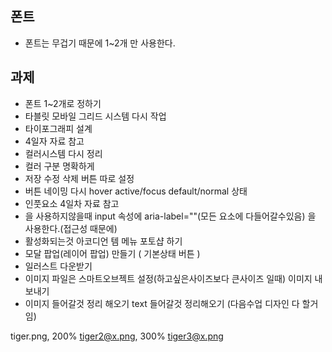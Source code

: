 ## 폰트 
- 폰트는 무겁기 때문에 1~2개 만 사용한다. 
## 과제 
- 폰트 1~2개로 정하기 
- 타블릿 모바일 그리드 시스템 다시 작업
- 타이포그래피 설계 
- 4일자 자료 참고
- 컬러시스템 다시 정리 
- 컬러 구분 명확하게 
- 저장 수정 삭제 버튼 따로 설정 
- 버튼 네이밍 다시 hover active/focus default/normal 상태
- 인풋요소 4일차 자료 참고 
- <label>을 사용하지않을때 input 속성에 aria-label=""(모든 요소에 다들어갈수있음) 을 사용한다.(접근성 때문에)
- 활성화되는것 아코디언 템 메뉴 포토샵 하기 
- 모달 팝업(레이어 팝업) 만들기 ( 기본상태 버튼 )
- 일러스트 다운받기
- 이미지 파일은 스마트오브젝트 설정(하고싶은사이즈보다 큰사이즈 일때) 이미지 내보내기 
- 이미지 들어갈것 정리 해오기 text 들어갈것 정리해오기 (다음수업 디자인 다 할거임)

tiger.png, 200% tiger2@x.png, 300% tiger3@x.png